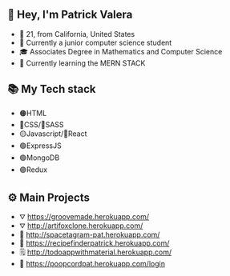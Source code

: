 
## 👋 Hey, I'm Patrick Valera
- 🥔 21, from California, United States
- 🌱 Currently a junior computer science student
- 🎓 Associates Degree in Mathematics and Computer Science
- 🔭 Currently learning the MERN STACK

## 📚 My Tech stack

- 🟠HTML
- 🔵CSS/🍥SASS
- 🟡Javascript/🔵React
- 🟢ExpressJS
- 🟢MongoDB
- 🟣Redux

## ⚙️ Main Projects
- ⛛ https://groovemade.herokuapp.com/
- ⛛ http://artifoxclone.herokuapp.com/
- 🔭 http://spacetagram-pat.herokuapp.com/
- 🌿 https://recipefinderpatrick.herokuapp.com/
- 🗒️ http://todoappwithmaterial.herokuapp.com/
- 💬 https://poopcordpat.herokuapp.com/login
